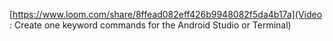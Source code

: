 [https://www.loom.com/share/8ffead082eff426b9948082f5da4b17a](Video : Create one keyword commands for the Android Studio or Terminal)